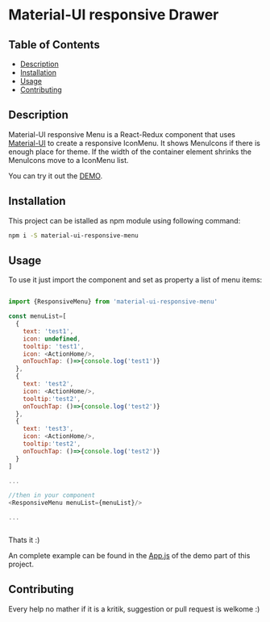 # Material-UI responsive Drawer

## Table of Contents

- [Description](#description)
- [Installation](#instalaltion)
- [Usage](#usage)
- [Contributing](#contributing)


## Description

Material-UI responsive Menu is a React-Redux component that uses [Material-UI](http://www.material-ui.com/) to create a responsive IconMenu.
It shows MenuIcons if there is enough place for theme. If the width of the container element shrinks the MenuIcons move to a IconMenu list.

You can try it out the [DEMO](https://tarikhuber.github.io/material-ui-responsive-menu/).

## Installation

This project can be istalled as npm module using following command:

```bash
npm i -S material-ui-responsive-menu
```

## Usage

To use it just import the component and set as property a list of menu items:

```js

import {ResponsiveMenu} from 'material-ui-responsive-menu'

const menuList=[
  {
    text: 'test1',
    icon: undefined,
    tooltip: 'test1',
    icon: <ActionHome/>,
    onTouchTap: ()=>{console.log('test1')}
  },
  {
    text: 'test2',
    icon: <ActionHome/>,
    tooltip:'test2',
    onTouchTap: ()=>{console.log('test2')}
  },
  {
    text: 'test3',
    icon: <ActionHome/>,
    tooltip:'test2',
    onTouchTap: ()=>{console.log('test2')}
  }
]

...

//then in your component
<ResponsiveMenu menuList={menuList}/>

...



```

Thats it :)


An complete example can be found in the [App.js](https://github.com/TarikHuber/material-ui-responsive-menu/blob/master/demo/src/App.js) of the demo part of this project.


## Contributing

Every help no mather if it is a kritik, suggestion or pull request is welkome :)
